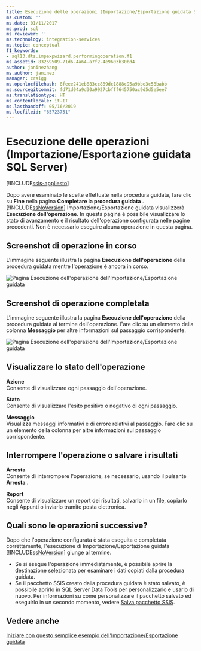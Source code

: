 ```yaml
---
title: Esecuzione delle operazioni (Importazione/Esportazione guidata SQL Server) | Microsoft Docs
ms.custom: ''
ms.date: 01/11/2017
ms.prod: sql
ms.reviewer: ''
ms.technology: integration-services
ms.topic: conceptual
f1_keywords:
- sql13.dts.impexpwizard.performingoperation.f1
ms.assetid: 83259509-71d6-4a64-a7f2-4e9603b30bd4
author: janinezhang
ms.author: janinez
manager: craigg
ms.openlocfilehash: 8feee241eb883cc889dc1888c95a9bbe3c58babb
ms.sourcegitcommit: fd71d04a9d30a9927cbfff645750ac9d5d5e5ee7
ms.translationtype: HT
ms.contentlocale: it-IT
ms.lasthandoff: 05/16/2019
ms.locfileid: "65723751"
---
```

# <a name="performing-operation-sql-server-import-and-export-wizard"></a>Esecuzione delle operazioni (Importazione/Esportazione guidata SQL Server)

[!INCLUDE[ssis-appliesto](../../includes/ssis-appliesto-ssvrpluslinux-asdb-asdw-xxx.md)]


Dopo avere esaminato le scelte effettuate nella procedura guidata, fare clic su **Fine** nella pagina **Completare la procedura guidata** . [!INCLUDE[ssNoVersion](../../includes/ssnoversion-md.md)] Importazione/Esportazione guidata visualizzerà **Esecuzione dell'operazione**. In questa pagina è possibile visualizzare lo stato di avanzamento e il risultato dell'operazione configurata nelle pagine precedenti. Non è necessario eseguire alcuna operazione in questa pagina.

## <a name="screen-shot---operation-in-progress"></a>Screenshot di operazione in corso 
 L'immagine seguente illustra la pagina **Esecuzione dell'operazione** della procedura guidata mentre l'operazione è ancora in corso.  
  
 ![Pagina Esecuzione dell'operazione dell'Importazione/Esportazione guidata](../../integration-services/import-export-data/media/performing-operation1.png "Pagina Esecuzione dell'operazione dell'Importazione/Esportazione guidata")  

## <a name="screen-shot---operation-completed"></a>Screenshot di operazione completata 
 L'immagine seguente illustra la pagina **Esecuzione dell'operazione** della procedura guidata al termine dell'operazione. Fare clic su un elemento della colonna **Messaggio** per altre informazioni sul passaggio corrispondente.  
  
 ![Pagina Esecuzione dell'operazione dell'Importazione/Esportazione guidata](../../integration-services/import-export-data/media/performing-operation2.png "Pagina Esecuzione dell'operazione dell'Importazione/Esportazione guidata")  
  
## <a name="watch-the-progress-of-the-operation"></a>Visualizzare lo stato dell'operazione
 **Azione**  
 Consente di visualizzare ogni passaggio dell'operazione.  
  
 **Stato**  
 Consente di visualizzare l'esito positivo o negativo di ogni passaggio.  
  
 **Messaggio**  
 Visualizza messaggi informativi e di errore relativi al passaggio. Fare clic su un elemento della colonna per altre informazioni sul passaggio corrispondente.

## <a name="interrupt-the-operation-or-save-the-results"></a>Interrompere l'operazione o salvare i risultati
 **Arresta**  
 Consente di interrompere l'operazione, se necessario, usando il pulsante **Arresta** .  
  
 **Report**  
 Consente di visualizzare un report dei risultati, salvarlo in un file, copiarlo negli Appunti o inviarlo tramite posta elettronica.  
  
## <a name="whats-next"></a>Quali sono le operazioni successive?  
 Dopo che l'operazione configurata è stata eseguita e completata correttamente, l'esecuzione di Importazione/Esportazione guidata [!INCLUDE[ssNoVersion](../../includes/ssnoversion-md.md)] giunge al termine.  
-   Se si esegue l'operazione immediatamente, è possibile aprire la destinazione selezionata per esaminare i dati copiati dalla procedura guidata.  
-   Se il pacchetto SSIS creato dalla procedura guidata è stato salvato, è possibile aprirlo in SQL Server Data Tools per personalizzarlo e usarlo di nuovo. Per informazioni su come personalizzare il pacchetto salvato ed eseguirlo in un secondo momento, vedere [Salva pacchetto SSIS](../../integration-services/import-export-data/save-ssis-package-sql-server-import-and-export-wizard.md).

## <a name="see-also"></a>Vedere anche
[Iniziare con questo semplice esempio dell'Importazione/Esportazione guidata](../../integration-services/import-export-data/get-started-with-this-simple-example-of-the-import-and-export-wizard.md)


